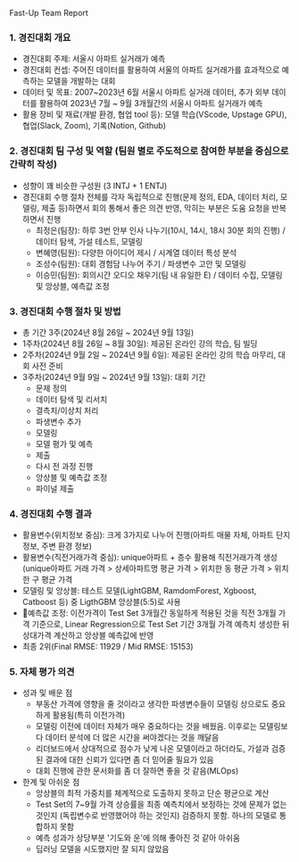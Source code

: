 Fast-Up Team Report


### **1. 경진대회 개요**

- 경진대회 주제: 서울시 아파트 실거래가 예측
- 경진대회 컨셉: 주어진 데이터를 활용하여 서울의 아파트 실거래가를 효과적으로 예측하는 모델을 개발하는 대회
- 데이터 및 목표: 2007~2023년 6월 서울시 아파트 실거래 데이터, 추가 외부 데이터를 활용하여 2023년 7월 ~ 9월 3개월간의 서울시 아파트 실거래가 예측
- 활용 장비 및 재료(개발 환경, 협업 tool 등): 모델 학습(VScode, Upstage GPU), 협업(Slack, Zoom), 기록(Notion, Github)


### **2. 경진대회 팀 구성 및 역할** (팀원 별로 주도적으로 참여한 부분을 중심으로 간략히 작성)

- 성향이 꽤 비슷한 구성원 (3 INTJ + 1 ENTJ)
- 경진대회 수행 절차 전체를 각자 독립적으로 진행(문제 정의, EDA, 데이터 처리, 모델링, 제출 등)하면서 회의 통해서 좋은 의견 반영, 막히는 부분은 도움 요청을 반복하면서 진행
    - 최정은(팀장): 하루 3번 안부 인사 나누기(10시, 14시, 18시 30분 회의 진행) / 데이터 탐색, 가설 테스트, 모델링
    - 변혜영(팀원): 다양한 아이디어 제시 / 시계열 데이터 특성 분석
    - 조성수(팀원): 대회 경험담 나누어 주기 / 파생변수 고안 및 모델링
    - 이승민(팀원): 회의시간 오디오 채우기(팀 내 유일한 E) / 데이터 수집, 모델링 및 앙상블, 예측값 조정


### **3. 경진대회 수행 절차 및 방법**

- 총 기간 3주(2024년 8월 26일 ~ 2024년 9월 13일)
- 1주차(2024년 8월 26일 ~ 8월 30일): 제공된 온라인 강의 학습, 팀 빌딩
- 2주차(2024년 9월 2일 ~ 2024년 9월 6일): 제공된 온라인 강의 학습 마무리, 대회 사전 준비
- 3주차(2024년 9월 9일 ~ 2024년 9월 13일): 대회 기간
    - 문제 정의
    - 데이터 탐색 및 리서치
    - 결측치/이상치 처리
    - 파생변수 추가
    - 모델링
    - 모델 평가 및 예측
    - 제출
    - 다시 전 과정 진행
    - 앙상블 및 예측값 조정
    - 파이널 제출


### **4. 경진대회 수행 결과**

- 활용변수(위치정보 중심): 크게 3가지로 나누어 진행(아파트 매물 자체, 아파트 단지 정보, 주변 환경 정보)
- 활용변수(직전거래가격 중심): unique아파트 + 층수 활용해 직전거래가격 생성(unique아파트 거래 가격 > 상세아파트명 평균 가격 > 위치한 동 평균 가격 > 위치한 구 평균 가격
- 모델링 및 앙상블: 테스트 모델(LightGBM, RamdomForest, Xgboost, Catboost 등) 중 LigthGBM 앙상블(5:5)로 사용
- 예측값 조정: 이전가격이 Test Set 3개월간 동일하게 적용된 것을 직전 3개월 가격 기준으로, Linear Regression으로 Test Set 기간 3개월 가격 예측치 생성한 뒤 상대가격 계산하고 앙상블 예측값에 반영
- 최종 2위(Final RMSE: 11929 / Mid RMSE: 15153)


### **5. 자체 평가 의견**

- 성과 및 배운 점
    - 부동산 가격에 영향을 줄 것이라고 생각한 파생변수들이 모델링 상으로도 중요하게 활용됨(특히 이전가격)
    - 모델링 이전에 데이터 자체가 매우 중요하다는 것을 배웠음. 이후로는 모델링보다 데이터 분석에 더 많은 시간을 써야겠다는 것을 깨달음
    - 리더보드에서 상대적으로 점수가 낮게 나온 모델이라고 하더라도, 가설과 검증된 결과에 대한 신뢰가 있다면 좀 더 믿어줄 필요가 있음
    - 대회 진행에 관한 문서화를 좀 더 잘하면 좋을 것 같음(MLOps)
- 한계 및 아쉬운 점
    - 앙상블의 최적 가중치를 체계적으로 도출하지 못하고 단순 평균으로 계산
    - Test Set의 7~9월 가격 상승률을 최종 예측치에서 보정하는 것에 문제가 없는 것인지 (독립변수로 반영했어야 하는 것인지) 검증하지 못함. 하나의 모델로 통합하지 못함
    - 예측 성과가 상당부분 '기도와 운'에 의해 좋아진 것 같아 아쉬움
    - 딥러닝 모델을 시도했지만 잘 되지 않았음
